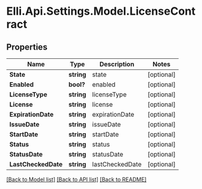 # Elli.Api.Settings.Model.LicenseContract
## Properties

Name | Type | Description | Notes
------------ | ------------- | ------------- | -------------
**State** | **string** | state | [optional] 
**Enabled** | **bool?** | enabled | [optional] 
**LicenseType** | **string** | licenseType | [optional] 
**License** | **string** | license | [optional] 
**ExpirationDate** | **string** | expirationDate | [optional] 
**IssueDate** | **string** | issueDate | [optional] 
**StartDate** | **string** | startDate | [optional] 
**Status** | **string** | status | [optional] 
**StatusDate** | **string** | statusDate | [optional] 
**LastCheckedDate** | **string** | lastCheckedDate | [optional] 

[[Back to Model list]](../README.md#documentation-for-models) [[Back to API list]](../README.md#documentation-for-api-endpoints) [[Back to README]](../README.md)

